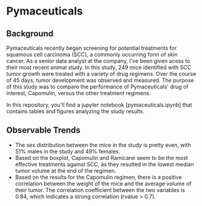 # Pymaceuticals

## Background
Pymaceuticals recently began screening for potential treatments for squamous cell carcinoma (SCC), a commonly occurring form of skin cancer. As a senior data analyst at the company, I've been given acess to their most recent animal study. In this study, 249 mice identified with SCC tumor growth were treated with a variety of drug regimens. Over the course of 45 days, tumor development was observed and measured. The purpose of this study was to compare the performance of Pymaceuticals' drug of interest, Capomulin, versus the other treatment regimens.

In this repository, you'll find a jupyter notebook [pymaceuticals.ipynb] that contains tables and figures analyzing the study results.

## Observable Trends
- The sex distribution between the mice in the study is pretty even, with 51% males in the study and 49% females.
- Based on the boxplot, Capomulin and Ramicane seem to be the most effective treatments against SCC, as they resulted in the lowest median tumor volume at the end of the regimen. 
- Based on the results for the Capomulin regimen, there is a positive correlation between the weight of the mice and the average volume of their tumor. The correlation coefficient between the two variables is 0.84, which indicates a strong correlation (rvalue > 0.7). 